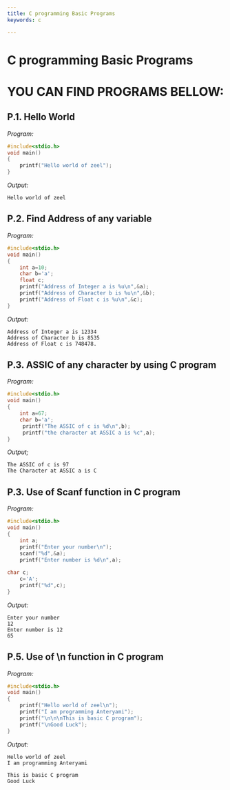 ```yaml
---
title: C programming Basic Programs
keywords: c

---
```



# C programming Basic Programs


# YOU CAN FIND PROGRAMS BELLOW:

## P.1. Hello World

*Program:*

```c
#include<stdio.h>
void main()
{
    printf("Hello world of zeel");
}
```

*Output:*

```terminal
Hello world of zeel
```

## P.2. Find Address of any variable

*Program:*

```c
#include<stdio.h>
void main()
{
    int a=10;
    char b='a';
    float c;
    printf("Address of Integer a is %u\n",&a);
    printf("Address of Character b is %u\n",&b);
    printf("Address of Float c is %u\n",&c);
}
```

*Output:*

```terminal
Address of Integer a is 12334
Address of Character b is 8535
Address of Float c is 748478.
```


## P.3. ASSIC of any character by using C program 

*Program:*

```c
#include<stdio.h>
void main()
{
    int a=67;
    char b='a';
     printf("The ASSIC of c is %d\n",b);
     printf("the character at ASSIC a is %c",a);
}
```

*Output;*
```terminal
The ASSIC of c is 97
The Character at ASSIC a is C
```

## P.3. Use of Scanf function in  C program 

*Program:*

```c
#include<stdio.h>
void main()
{
    int a;
    printf("Enter your number\n");
    scanf("%d",&a);
    printf("Enter number is %d\n",a);
    
char c;
    c='A';
    printf("%d",c);
}
```

*Output:*
```terminal
Enter your number
12
Enter number is 12
65
```

## P.5. Use of \n function in  C program 

*Program:*

```c
#include<stdio.h>
void main()
{
    printf("Hello world of zeel\n");
    printf("I am programming Anteryami");
    printf("\n\n\nThis is basic C program");
    printf("\nGood Luck");
}
```

*Output:*

```terminal
Hello world of zeel
I am programming Anteryami

This is basic C program
Good Luck
```